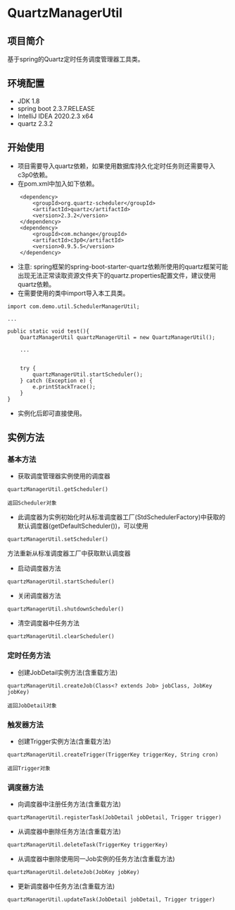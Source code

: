 QuartzManagerUtil
=================
## 项目简介
基于spring的Quartz定时任务调度管理器工具类。
## 环境配置
* JDK 1.8
* spring boot 2.3.7.RELEASE
* IntelliJ IDEA 2020.2.3 x64
* quartz 2.3.2
## 开始使用
* 项目需要导入quartz依赖，如果使用数据库持久化定时任务则还需要导入c3p0依赖。
* 在pom.xml中加入如下依赖。
```
    <dependency>
        <groupId>org.quartz-scheduler</groupId>
        <artifactId>quartz</artifactId>
        <version>2.3.2</version>
    </dependency>
    <dependency>
        <groupId>com.mchange</groupId>
        <artifactId>c3p0</artifactId>
        <version>0.9.5.5</version>
    </dependency>
```
* 注意: spring框架的spring-boot-starter-quartz依赖所使用的quartz框架可能出现无法正常读取资源文件夹下的quartz.properties配置文件，建议使用quartz依赖。
* 在需要使用的类中import导入本工具类。
```
import com.demo.util.SchedulerManagerUtil;

...

public static void test(){
    QuartzManagerUtil quartzManagerUtil = new QuartzManagerUtil();

    ...

    
    try {
        quartzManagerUtil.startScheduler();
    } catch (Exception e) {
        e.printStackTrace();
    }
}
```
* 实例化后即可直接使用。
## 实例方法
### 基本方法
* 获取调度管理器实例使用的调度器
```
quartzManagerUtil.getScheduler()

返回Scheduler对象
```
* 此调度器为实例初始化时从标准调度器工厂(StdSchedulerFactory)中获取的默认调度器(getDefaultScheduler())，可以使用
```
quartzManagerUtil.setScheduler()
```
方法重新从标准调度器工厂中获取默认调度器
* 启动调度器方法
```
quartzManagerUtil.startScheduler()
```
* 关闭调度器方法
```
quartzManagerUtil.shutdownScheduler()
```
* 清空调度器中任务方法
```
quartzManagerUtil.clearScheduler()
```
### 定时任务方法
* 创建JobDetail实例方法(含重载方法)
```
quartzManagerUtil.createJob(Class<? extends Job> jobClass, JobKey jobKey)

返回JobDetail对象
```
### 触发器方法
* 创建Trigger实例方法(含重载方法)
```
quartzManagerUtil.createTrigger(TriggerKey triggerKey, String cron)

返回Trigger对象
```
### 调度器方法
* 向调度器中注册任务方法(含重载方法)
```
quartzManagerUtil.registerTask(JobDetail jobDetail, Trigger trigger)
```
* 从调度器中删除任务方法(含重载方法)
```
quartzManagerUtil.deleteTask(TriggerKey triggerKey)
```
* 从调度器中删除使用同一Job实例的任务方法(含重载方法)
```
quartzManagerUtil.deleteJob(JobKey jobKey)
```
* 更新调度器中任务方法(含重载方法)
```
quartzManagerUtil.updateTask(JobDetail jobDetail, Trigger trigger)
```